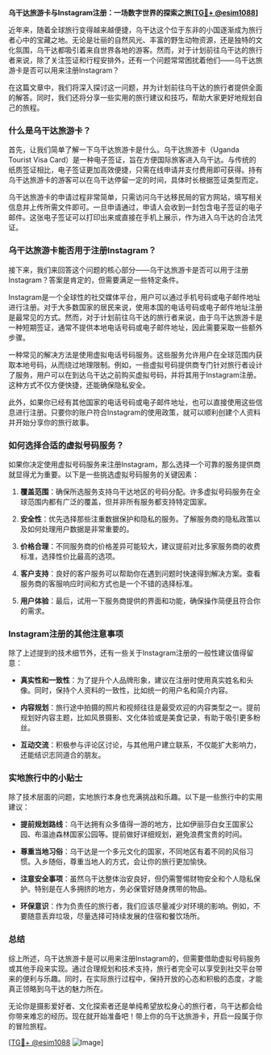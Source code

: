 **乌干达旅游卡与Instagram注册：一场数字世界的探索之旅[[TG💪+ @esim1088](https://t.me/s/esim1088)]**

近年来，随着全球旅行变得越来越便捷，乌干达这个位于东非的小国逐渐成为旅行者心中的宝藏之地。无论是壮丽的自然风光、丰富的野生动物资源，还是独特的文化氛围，乌干达都吸引着来自世界各地的游客。然而，对于计划前往乌干达的旅行者来说，除了关注签证和行程安排外，还有一个问题常常困扰着他们——乌干达旅游卡是否可以用来注册Instagram？

在这篇文章中，我们将深入探讨这一问题，并为计划前往乌干达的旅行者提供全面的解答。同时，我们还将分享一些实用的旅行建议和技巧，帮助大家更好地规划自己的旅程。

### 什么是乌干达旅游卡？

首先，让我们简单了解一下乌干达旅游卡是什么。乌干达旅游卡（Uganda Tourist Visa Card）是一种电子签证，旨在方便国际旅客进入乌干达。与传统的纸质签证相比，电子签证更加高效便捷，只需在线申请并支付费用即可获得。持有乌干达旅游卡的游客可以在乌干达停留一定的时间，具体时长根据签证类型而定。

乌干达旅游卡的申请过程非常简单，只需访问乌干达移民局的官方网站，填写相关信息并上传所需文件即可。一旦申请通过，申请人会收到一封包含电子签证的电子邮件。这张电子签证可以打印出来或直接在手机上展示，作为进入乌干达的合法凭证。

### 乌干达旅游卡能否用于注册Instagram？

接下来，我们来回答这个问题的核心部分——乌干达旅游卡是否可以用于注册Instagram？答案是肯定的，但需要满足一些特定条件。

Instagram是一个全球性的社交媒体平台，用户可以通过手机号码或电子邮件地址进行注册。对于大多数国家的居民来说，使用本国的电话号码或电子邮件地址注册是最常见的方式。然而，对于计划前往乌干达的旅行者来说，由于乌干达旅游卡是一种短期签证，通常不提供本地电话号码或电子邮件地址，因此需要采取一些额外步骤。

一种常见的解决方法是使用虚拟电话号码服务。这些服务允许用户在全球范围内获取本地号码，从而绕过地理限制。例如，一些虚拟号码提供商专门针对旅行者设计了服务，用户可以在到达乌干达之前购买虚拟号码，并将其用于Instagram注册。这种方式不仅方便快捷，还能确保隐私安全。

此外，如果你已经有其他国家的电话号码或电子邮件地址，也可以直接使用这些信息进行注册。只要你的账户符合Instagram的使用政策，就可以顺利创建个人资料并开始分享你的旅行故事。

### 如何选择合适的虚拟号码服务？

如果你决定使用虚拟号码服务来注册Instagram，那么选择一个可靠的服务提供商就显得尤为重要。以下是一些挑选虚拟号码服务的关键因素：

1. **覆盖范围**：确保所选服务支持乌干达地区的号码分配。许多虚拟号码服务在全球范围内都有广泛的覆盖，但并非所有服务都支持特定国家。
   
2. **安全性**：优先选择那些注重数据保护和隐私的服务。了解服务商的隐私政策以及如何处理用户数据是非常重要的。

3. **价格合理**：不同服务商的价格差异可能较大，建议提前对比多家服务商的收费标准，选择性价比最高的选项。

4. **客户支持**：良好的客户服务可以帮助你在遇到问题时快速得到解决方案。查看服务商的客服响应时间和方式也是一个不错的选择标准。

5. **用户体验**：最后，试用一下服务商提供的界面和功能，确保操作简便且符合你的需求。

### Instagram注册的其他注意事项

除了上述提到的技术细节外，还有一些关于Instagram注册的一般性建议值得留意：

- **真实性和一致性**：为了提升个人品牌形象，建议在注册时使用真实姓名和头像。同时，保持个人资料的一致性，比如统一的用户名和简介内容。
  
- **内容规划**：旅行途中拍摄的照片和视频往往是最受欢迎的内容类型之一。提前规划好内容主题，比如风景摄影、文化体验或是美食记录，有助于吸引更多粉丝。

- **互动交流**：积极参与评论区讨论，与其他用户建立联系，不仅能扩大影响力，还能结识志同道合的朋友。

### 实地旅行中的小贴士

除了技术层面的问题，实地旅行本身也充满挑战和乐趣。以下是一些旅行中的实用建议：

- **提前规划路线**：乌干达拥有众多值得一游的地方，比如伊丽莎白女王国家公园、布温迪森林国家公园等。提前做好详细规划，避免浪费宝贵的时间。

- **尊重当地习俗**：乌干达是一个多元文化的国家，不同地区有着不同的风俗习惯。入乡随俗，尊重当地人的方式，会让你的旅行更加愉快。

- **注意安全事项**：虽然乌干达整体治安良好，但仍需警惕财物安全和个人隐私保护。特别是在人多拥挤的地方，务必保管好随身携带的物品。

- **环保意识**：作为负责任的旅行者，我们应该尽量减少对环境的影响。例如，不要随意丢弃垃圾，尽量选择可持续发展的住宿和餐饮场所。

### 总结

综上所述，乌干达旅游卡是可以用来注册Instagram的，但需要借助虚拟号码服务或其他手段来实现。通过合理规划和技术支持，旅行者完全可以享受到社交平台带来的便利与乐趣。同时，在实际旅行过程中，保持开放的心态和积极的态度，才能真正领略到乌干达的魅力所在。

无论你是摄影爱好者、文化探索者还是单纯希望放松身心的旅行者，乌干达都会给你带来难忘的经历。现在就开始准备吧！带上你的乌干达旅游卡，开启一段属于你的冒险旅程。

[[TG💪+ @esim1088](https://t.me/s/esim1088) ![Image](https://i.postimg.cc/4NQfJmqS/Snipaste-2025-05-13-00-14-12.png)]